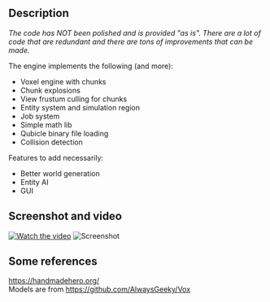 ## Description

*The code has NOT been polished and is provided "as is". There are a lot of code that are redundant and there are tons of improvements that can be made.*

The engine implements the following (and more):
- Voxel engine with chunks 
- Chunk explosions
- View frustum culling for chunks
- Entity system and simulation region
- Job system
- Simple math lib
- Qubicle binary file loading
- Collision detection

Features to add necessarily:
- Better world generation 
- Entity AI
- GUI

## Screenshot and video
[![Watch the video](https://i.imgur.com/ZrcATK4.png)](https://youtu.be/LWg2gRK3NLU)
![Screenshot](https://i.imgur.com/fLxbDih.png)

## Some references
https://handmadehero.org/ <br/>
Models are from https://github.com/AlwaysGeeky/Vox
